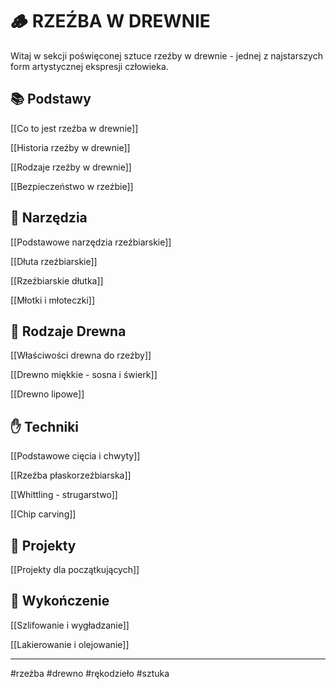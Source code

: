 # 🪵 RZEŹBA W DREWNIE

Witaj w sekcji poświęconej sztuce rzeźby w drewnie - jednej z najstarszych form artystycznej ekspresji człowieka.

## 📚 Podstawy

[[Co to jest rzeźba w drewnie]]

[[Historia rzeźby w drewnie]]

[[Rodzaje rzeźby w drewnie]]

[[Bezpieczeństwo w rzeźbie]]

## 🔨 Narzędzia

[[Podstawowe narzędzia rzeźbiarskie]]

[[Dłuta rzeźbiarskie]]

[[Rzeźbiarskie dłutka]]

[[Młotki i młoteczki]]

## 🌲 Rodzaje Drewna

[[Właściwości drewna do rzeźby]]

[[Drewno miękkie - sosna i świerk]]


[[Drewno lipowe]]


## ✋ Techniki

[[Podstawowe cięcia i chwyty]]

[[Rzeźba płaskorzeźbiarska]]


[[Whittling - strugarstwo]]

[[Chip carving]]

## 🎨 Projekty

[[Projekty dla początkujących]]

## 🎨 Wykończenie

[[Szlifowanie i wygładzanie]]

[[Lakierowanie i olejowanie]]


---

#rzeźba #drewno #rękodzieło #sztuka